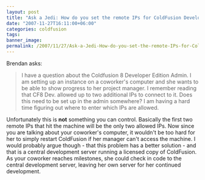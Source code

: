 ```yaml
---
layout: post
title: "Ask a Jedi: How do you set the remote IPs for ColdFusion Developer Edition?"
date: "2007-11-27T16:11:00+06:00"
categories: coldfusion 
tags: 
banner_image: 
permalink: /2007/11/27/Ask-a-Jedi-How-do-you-set-the-remote-IPs-for-ColdFusion-Developer-Edition
---
```


Brendan asks:

<blockquote>
<p>
I have a question about the Coldfusion 8 Developer Edition Admin.  I am setting up an instance on a coworker's computer and she wants to be able to show progress to her project manager.  I remember reading that CF8 Dev. allowed up to
two additional IPs to connect to it.  Does this need to be set up in the admin somewhere?  I am having a hard time figuring out where to enter which IPs are allowed.
</p>
</blockquote>

Unfortunately this is <b>not</b> something you can control. Basically the first two remote IPs that hit the machine will be the only two allowed IPs. Now since you are talking about your coworker's computer, it wouldn't be too hard for her to simply restart ColdFusion if her manager can't access the machine. I would probably argue though - that this problem has a better solution - and that is a central development server running a licensed copy of ColdFusion. As your coworker reaches milestones, she could check in code to the central development server, leaving her own server for her continued development.